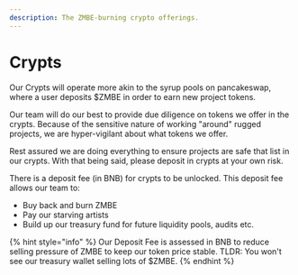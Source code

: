 ```yaml
---
description: The ZMBE-burning crypto offerings.
---
```


# Crypts

Our Crypts will operate more akin to the syrup pools on pancakeswap, where a user deposits $ZMBE in order to earn new project tokens. 

Our team will do our best to provide due diligence on tokens we offer in the crypts. Because of the sensitive nature of working "around" rugged projects, we are hyper-vigilant about what tokens we offer. 

Rest assured we are doing everything to ensure projects are safe that list in our crypts. With that being said, please deposit in crypts at your own risk. 

There is a deposit fee \(in BNB\) for crypts to be unlocked. This deposit fee allows our team to:

* Buy back and burn ZMBE
* Pay our starving artists
* Build up our treasury fund for future liquidity pools, audits etc. 

{% hint style="info" %}
Our Deposit Fee is assessed in BNB to reduce selling pressure of ZMBE to keep our token price stable. TLDR: You won't see our treasury wallet selling lots of $ZMBE.
{% endhint %}



